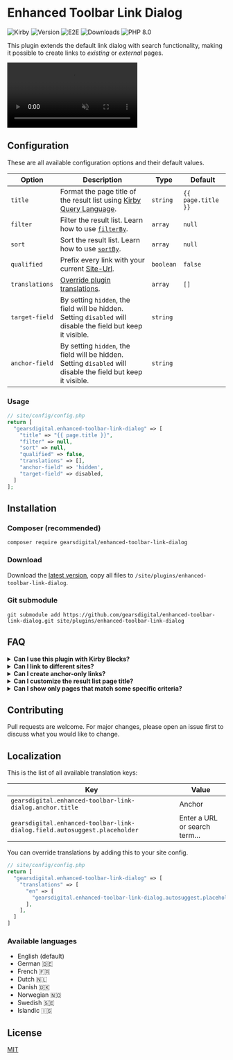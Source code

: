 # Enhanced Toolbar Link Dialog

![Kirby](https://img.shields.io/badge/Kirby-%3E=3.6-brightgreen.svg)
![Version](https://img.shields.io/github/v/release/gearsdigital/enhanced-toolbar-link-dialog?label=Version&color=4CC61E&logo=github)
![E2E](https://github.com/gearsdigital/enhanced-toolbar-link-dialog/workflows/E2E/badge.svg)
![Downloads](https://img.shields.io/packagist/dt/gearsdigital/enhanced-toolbar-link-dialog?label=Downloads)
![PHP 8.0](https://img.shields.io/badge/php-8.1-brightgreen.svg?color=8892BF&logo=php)

This plugin extends the default link dialog with search functionality, making it possible to create links to _existing_ or _external_ pages.

<video src="https://user-images.githubusercontent.com/965069/184151351-ec468d93-d4bd-4fc1-827d-22348abbc368.mp4" controls="controls" muted="muted"></video>

## Configuration

These are all available configuration options and their default values.

| Option         | Description                                                                                                                       | Type      | Default            |
|----------------|-----------------------------------------------------------------------------------------------------------------------------------|-----------|--------------------|
| `title`        | Format the page title of the result list using [Kirby Query Language](https://getkirby.com/docs/guide/blueprints/query-language). | `string`  | `{{ page.title }}` |
| `filter`       | Filter the result list. Learn how to use [`filterBy`](https://getkirby.com/docs/reference/objects/toolkit/collection/filter-by).  | `array`   | `null`             |
| `sort`         | Sort the result list. Learn how to use [`sortBy`](https://getkirby.com/docs/reference/objects/toolkit/collection/sort-by).        | `array`   | `null`             |
| `qualified`    | Prefix every link with your current [Site-Url](https://getkirby.com/docs/reference/objects/cms/site/url).                         | `boolean` | `false`            |
| `translations` | [Override plugin translations](#localization).                                                                                    | `array`   | `[]`               |
| `target-field` | By setting `hidden`, the field will be hidden. Setting `disabled` will disable the field but keep it visible.                     | `string`  |                    |
| `anchor-field` | By setting `hidden`, the field will be hidden. Setting `disabled` will disable the field but keep it visible.                     | `string`  |                    |

### Usage

```php
// site/config/config.php
return [
  "gearsdigital.enhanced-toolbar-link-dialog" => [
    "title" => "{{ page.title }}",
    "filter" => null,
    "sort" => null,
    "qualified" => false,
    "translations" => [],
    "anchor-field" => 'hidden',
    "target-field" => disabled,
  ]
];
```

## Installation

### Composer (recommended)

```
composer require gearsdigital/enhanced-toolbar-link-dialog
```

### Download

Download the [latest version](https://github.com/gearsdigital/enhanced-toolbar-link-dialog/releases/latest), copy all files to `/site/plugins/enhanced-toolbar-link-dialog`.

### Git submodule

```
git submodule add https://github.com/gearsdigital/enhanced-toolbar-link-dialog.git site/plugins/enhanced-toolbar-link-dialog
```

## FAQ

<details>
<summary><b>Can I use this plugin with Kirby Blocks?</b></summary>
<p>Starting from version 3.0.0, <a href="https://getkirby.com/docs/reference/panel/fields/blocks">Blocks</a> are supported, and it also works seamlessly with default textareas.</p>
</details>

<details>
<summary><b>Can I link to different sites?</b></summary>
<p>Yes, absolutely. Just write (or paste) the URL into the Link field.</p>
</details>

<details>
<summary><b>Can I create anchor-only links?</b></summary>
<p>If you want to jump to a specific part of the page you're currently editing, you can create anchor-only links by leaving the Link field empty and filling in the Anchor field.</p>
</details>

<details>
<summary><b>Can I customize the result list page title?</b></summary>
<p>Yes, you can use the <code>title</code> option to customize the title according to your needs using the <a href="https://getkirby.com/docs/guide/blueprints/query-language">Kirby Query Language</a>.
<p>Within a query, you have access to <code>page</code>, <code>site</code>, and <code>kirby</code> objects. For example, setting <code>'title' => '{{ page.title }} [{{ page.parent.title }}]'</code> will display the title as 'Mountains [Photography]'.</p>
</details>

<details>
<summary><b>Can I show only pages that match some specific criteria?</b></summary>
<p>Certainly! By setting <code>"filter"=> ['status', 'listed']</code>, only listed pages will be displayed. You can study the <a href="https://getkirby.com/docs/cookbook/content/filtering">
Filtering compendium</a> to learn more about filtering collections in Kirby.</p>
</details>

## Contributing

Pull requests are welcome. For major changes, please open an issue first to discuss what you would like to change.

## Localization

This is the list of all available translation keys:

| Key                                                                       | Value                       |
|---------------------------------------------------------------------------|-----------------------------|
| `gearsdigital.enhanced-toolbar-link-dialog.anchor.title`                  | Anchor                      |
| `gearsdigital.enhanced-toolbar-link-dialog.field.autosuggest.placeholder` | Enter a URL or search term… |

You can override translations by adding this to your site config.

```php
// site/config/config.php
return [
  "gearsdigital.enhanced-toolbar-link-dialog" => [
    "translations" => [
      "en" => [
        "gearsdigital.enhanced-toolbar-link-dialog.autosuggest.placeholder" => "I'm overridden!",
      ],
    ],
  ]
]
```

### Available languages

- English (default)
- German 🇩🇪
- French 🇫🇷
- Dutch 🇳🇱
- Danish 🇩🇰
- Norwegian 🇳🇴
- Swedish 🇸🇪
- Islandic 🇮🇸

## License

[MIT](https://choosealicense.com/licenses/mit/)
